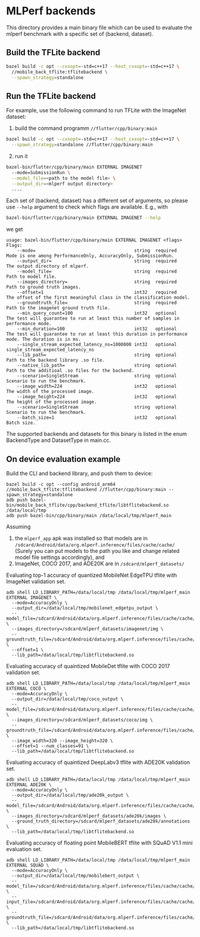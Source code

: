 # MLPerf backends

This directory provides a main binary file which can be used to evaluate the
mlperf benchmark with a specific set of (backend, dataset).

## Build the TFLite backend

```bash
bazel build -c opt --cxxopt=-std=c++17 --host_cxxopt=-std=c++17 \
  //mobile_back_tflite:tflitebackend \
  --spawn_strategy=standalone
```

## Run the TFLite backend

For example, use the following command to run TFLite with the ImageNet dataset:

1. build the command programm `//flutter/cpp/binary:main`
```bash
bazel build -c opt --cxxopt=-std=c++17 --host_cxxopt=-std=c++17 \
  --spawn_strategy=standalone //flutter/cpp/binary:main
``` 
2. run it
```bash
bazel-bin/flutter/cpp/binary/main EXTERNAL IMAGENET
  --mode=SubmissionRun \
  --model_file=<path to the model file> \
  --output_dir=<mlperf output directory>
  ....
```

Each set of (backend, dataset) has a different set of arguments, so please use
`--help` argument to check which flags are available. E.g., with

```bash
bazel-bin/flutter/cpp/binary/main EXTERNAL IMAGENET --help
```
we get
```
usage: bazel-bin/flutter/cpp/binary/main EXTERNAL IMAGENET <flags>
Flags:
	--mode=                                    	string	required	Mode is one among PerformanceOnly, AccuracyOnly, SubmissionRun.
	--output_dir=                              	string	required	The output directory of mlperf.
	--model_file=                              	string	required	Path to model file.
	--images_directory=                        	string	required	Path to ground truth images.
	--offset=1                                 	int32	required	The offset of the first meaningful class in the classification model.
	--groundtruth_file=                        	string	required	Path to the imagenet ground truth file.
	--min_query_count=100                      	int32	optional	The test will guarantee to run at least this number of samples in performance mode.
	--min_duration=100                         	int32	optional	The test will guarantee to run at least this duration in performance mode. The duration is in ms.
	--single_stream_expected_latency_ns=1000000	int32	optional	single_stream_expected_latency_ns
	--lib_path=                                	string	optional	Path to the backend library .so file.
	--native_lib_path=                         	string	optional	Path to the additioal .so files for the backend.
	--scenario=SingleStream                    	string	optional	Scenario to run the benchmark.
	--image_width=224                          	int32	optional	The width of the processed image.
	--image_height=224                         	int32	optional	The height of the processed image.
	--scenario=SingleStream                    	string	optional	Scenario to run the benchmark.
	--batch_size=1                             	int32	optional	Batch size.

```

The supported backends and datasets for this binary is listed in the enum
BackendType and DatasetType in main.cc.

## On device evaluation example

Build the CLI and backend library, and push them to device:

```shell
bazel build -c opt --config android_arm64 //mobile_back_tflite:tflitebackend //flutter/cpp/binary:main --spawn_strategy=standalone
adb push bazel-bin/mobile_back_tflite/cpp/backend_tflite/libtflitebackend.so /data/local/tmp
adb push bazel-bin/cpp/binary/main /data/local/tmp/mlperf_main
```

Assuming

1. the `mlperf_app` apk was installed so that models are in
   `/sdcard/Android/data/org.mlperf.inference/files/cache/cache/`
   (Surely you can put models to the path you like and change related model
   file settings accordingly), and
2. ImageNet, COCO 2017, and ADE20K are in `/sdcard/mlperf_datasets/`

Evaluating top-1 accuracy of quantized MobileNet EdgeTPU tflite with ImageNet validation set.

```shell
adb shell LD_LIBRARY_PATH=/data/local/tmp /data/local/tmp/mlperf_main EXTERNAL IMAGENET \
  --mode=AccuracyOnly \
  --output_dir=/data/local/tmp/mobilenet_edgetpu_output \
  --model_file=/sdcard/Android/data/org.mlperf.inference/files/cache/cache/mobilenet_edgetpu_224_1.0_uint8.tflite \
  --images_directory=/sdcard/mlperf_datasets/imagenet/img \
  --groundtruth_file=/sdcard/Android/data/org.mlperf.inference/files/cache/cache/imagenet_val_full.txt \
  --offset=1 \
  --lib_path=/data/local/tmp/libtflitebackend.so
```

Evaluating accuracy of quaintized MobileDet tflite with COCO 2017 validation set.

```shell
adb shell LD_LIBRARY_PATH=/data/local/tmp /data/local/tmp/mlperf_main EXTERNAL COCO \
  --mode=AccuracyOnly \
  --output_dir=/data/local/tmp/coco_output \
  --model_file=/sdcard/Android/data/org.mlperf.inference/files/cache/cache/mobiledet_qat.tflite \
  --images_directory=/sdcard/mlperf_datasets/coco/img \
  --groundtruth_file=/sdcard/Android/data/org.mlperf.inference/files/cache/cache/coco_val_full.pbtxt \
  --image_width=320 --image_height=320 \
  --offset=1 --num_classes=91 \
  --lib_path=/data/local/tmp/libtflitebackend.so
```

Evaluating accuracy of quaintized DeepLabv3 tflite with ADE20K validation set.

```shell
adb shell LD_LIBRARY_PATH=/data/local/tmp /data/local/tmp/mlperf_main EXTERNAL ADE20K \
  --mode=AccuracyOnly \
  --output_dir=/data/local/tmp/ade20k_output \
  --model_file=/sdcard/Android/data/org.mlperf.inference/files/cache/cache/deeplabv3_mnv2_ade20k_uint8.tflite \
  --images_directory=/sdcard/mlperf_datasets/ade20k/images \
  --ground_truth_directory=/sdcard/mlperf_datasets/ade20k/annotations \
  --lib_path=/data/local/tmp/libtflitebackend.so
```

Evaluating accuracy of floating point MobileBERT tflite with SQuAD V1.1 mini evaluation set.

```shell
adb shell LD_LIBRARY_PATH=/data/local/tmp /data/local/tmp/mlperf_main EXTERNAL SQUAD \
  --mode=AccuracyOnly \
  --output_dir=/data/local/tmp/mobilebert_output \
  --model_file=/sdcard/Android/data/org.mlperf.inference/files/cache/cache/mobilebert_float_384_gpu.tflite \
  --input_file=/sdcard/Android/data/org.mlperf.inference/files/cache/cache/squad_eval_mini.tfrecord \
  --groundtruth_file=/sdcard/Android/data/org.mlperf.inference/files/cache/cache/squad_groundtruth.tfrecord \
  --lib_path=/data/local/tmp/libtflitebackend.so
```
